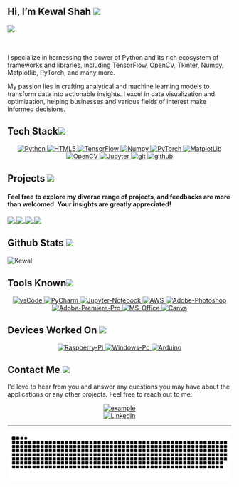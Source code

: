 ## Hi, I’m Kewal Shah <img src = "https://i.imgur.com/fC5kTqm.gif" width = 30px> 
<p>
  <a href="https://github.com/DenverCoder1/readme-typing-svg"><img src="https://readme-typing-svg.herokuapp.com?&font=IBM+Plex+Sans&color=abcdef&size=20&lines=Welcome+to+my+GitHub+Profile!;I'm+an+AI/ML+Engineer;A+Python+enthusiast!;" /></a>
</p>
<br>

<p>I specialize in harnessing the power of Python and its rich ecosystem of frameworks and libraries, including TensorFlow, OpenCV, Tkinter, Numpy, Matplotlib, PyTorch, and many more.
	
My passion lies in crafting analytical and machine learning models to transform data into actionable insights. I excel in data visualization and optimization, helping businesses and various fields of interest make informed decisions.
</p>



## Tech Stack<img src = "https://i.imgur.com/vhs9L3X.gif" width = 32px> 

<p align="center">
  <a href="https://www.python.org" target="_blank">
    <img alt="Python" src="https://img.shields.io/badge/Python-3776AB?style=for-the-badge&logo=python&logoColor=white">
  </a>

  <a href="https://en.wikipedia.org/wiki/HTML5#:~:text=HTML5%20(Hypertext%20Markup%20Language%205,as%20the%20HTML%20Living%20Standard." target="_blank">
    <img alt="HTML5" src="https://img.shields.io/badge/html5-%23E34F26.svg?style=for-the-badge&logo=html5&logoColor=white">
  </a>
  
   <a href="https://www.tensorflow.org/" target="_blank">
    <img alt="TensorFlow" src="https://img.shields.io/badge/TensorFlow-FF6F00?style=for-the-badge&logo=tensorflow&logoColor=white">
  </a>

   <a href="https://numpy.org/" target="_blank">
    <img alt="Numpy" src="https://img.shields.io/badge/Numpy-777BB4?style=for-the-badge&logo=numpy&logoColor=white">
  </a>

  <a href="https://pytorch.org/" target="_blank">
    <img alt="PyTorch" src="https://img.shields.io/badge/PyTorch-e87a1a?style=for-the-badge&logo=pytorch&logoColor=white">
  </a>

  <a href="https://matplotlib.org/" target="_blank">
    <img alt="MatplotLib" src="https://img.shields.io/badge/Matplotlib-%23ffffff.svg?style=for-the-badge&logo=Matplotlib&logoColor=black">
  </a>

   <a href="https://opencv.org/" target="_blank">
    <img alt="OpenCV" src="https://img.shields.io/badge/OpenCV-27338e?style=for-the-badge&logo=OpenCV&logoColor=white">
  </a>
  
   <a href="https://jupyter.org/" target="_blank">
    <img alt="Jupyter" src="https://img.shields.io/badge/Jupyter-F37626.svg?&style=for-the-badge&logo=Jupyter&logoColor=white">
  </a>
  
  <a href="https://git-scm.com/" target="_blank">
    <img src="https://img.shields.io/badge/git-F05032.svg?style=for-the-badge&logo=git&logoColor=white"
      alt="git"/>
  </a>
  
  <a href="https://github.com/Work-KewalShah" target="_blank">
    <img src="https://img.shields.io/badge/github-181717.svg?style=for-the-badge&logo=github&logoColor=white" alt="github" />
  </a>
</p>

## Projects     <img src = "https://i.imgur.com/EyYVc4U.gif" width = 30px>

#### Feel free to explore my diverse range of projects, and feedbacks are more than welcomed. Your insights are greatly appreciated!

<a href="https://github.com/Work-KewalShah/Akshadrik-Drone_Surveillance_Application">
  <img align="center" src="https://github-readme-stats.anuraghazra1.vercel.app/api/pin/?username=Work-KewalShah&repo=Akshadrik-Drone_Surveillance_Application&theme=tokyonight" />
</a>  

<a href="https://github.com/Work-KewalShah/Weather_Report_App">
  <img align="center" src="https://github-readme-stats.anuraghazra1.vercel.app/api/pin/?username=Work-KewalShah&repo=Weather_Report_App&theme=tokyonight" />
</a>  

<a href="https://github.com/Work-KewalShah/Python_Tkinter_Apps">
  <img align="center" src="https://github-readme-stats.anuraghazra1.vercel.app/api/pin/?username=Work-KewalShah&repo=Python_Tkinter_Apps&theme=tokyonight" />
</a>  

<a href="https://github.com/Work-KewalShah/KewalShah_MindHawks_NSG_Digirakshak_Hackathon">
  <img align="center" src="https://github-readme-stats.anuraghazra1.vercel.app/api/pin/?username=Work-KewalShah&repo=KewalShah_MindHawks_NSG_Digirakshak_Hackathon&theme=tokyonight" />
</a>  


## Github Stats <img src = "https://i.imgur.com/wqRJqY9.gif" width = 35px>


<img align="center" src="https://github-readme-stats.vercel.app/api/top-langs?username=Work-KewalShah&show_icons=true&locale=en&layout=compact&theme=tokyonight" alt="Kewal" height="160px"/>


## Tools Known<img src = "https://i.imgur.com/jYL5MOd.gif" width = 40px>

<p align="center">
<a href="https://code.visualstudio.com/" target="_blank">
    <img src="https://img.shields.io/badge/vscode-007ACC.svg?style=for-the-badge&logo=visualstudiocode&logoColor=white" alt="vsCode"/> 
</a>

<a href="https://www.jetbrains.com/pycharm/" target="_blank">
    <img src="https://img.shields.io/badge/pycharm-143?style=for-the-badge&logo=pycharm&logoColor=black&color=black&labelColor=green" alt="PyCharm"/> 
</a>

<a href="https://jupyter.org/" target="_blank">
    <img alt="Jupyter-Notebook" src="https://img.shields.io/badge/Jupyter%20Notebook-F37626.svg?&style=for-the-badge&logo=Jupyter&logoColor=white">
  </a>

<a href="https://aws.amazon.com/" target="_blank">
    <img src="https://img.shields.io/badge/AWS-%23FF9900.svg?style=for-the-badge&logo=amazon-aws&logoColor=white" alt="AWS"/> 
</a>

<a href="https://www.adobe.com/in/products/photoshop.html" target="_blank">
    <img src="https://img.shields.io/badge/adobe%20photoshop-%2331A8FF.svg?style=for-the-badge&logo=adobe%20photoshop&logoColor=white" alt="Adobe-Photoshop"/> 
</a>

<a href="https://www.adobe.com/in/products/premiere.html" target="_blank">
    <img src="https://img.shields.io/badge/Adobe%20Premiere%20Pro-9999FF.svg?style=for-the-badge&logo=Adobe%20Premiere%20Pro&logoColor=white" alt="Adobe-Premiere-Pro"/> 
</a>

<a href="https://www.microsoft.com/en-in/microsoft-365/microsoft-office" target="_blank">
    <img src="https://img.shields.io/badge/Microsoft%20Office-f7363a.svg?style=for-the-badge&logo=microsoft-office&logoColor=white" alt="MS-Office"/> 
</a>

<a href="https://www.canva.com/" target="_blank">
    <img src="https://img.shields.io/badge/Canva-%2300C4CC.svg?style=for-the-badge&logo=Canva&logoColor=white" alt="Canva"/> 
</a>
</p>

## Devices Worked On <img src = "https://i.imgur.com/d3wxS4l.gif" width = 40px>

<p align="center">
<a href="https://www.raspberrypi.com/" target="_blank">
    <img src="https://img.shields.io/badge/-RaspberryPi-C51A4A?style=for-the-badge&logo=Raspberry-Pi" alt="Raspberry-Pi"/> 
</a>

<a href="https://www.microsoft.com/en-us/windows?r=1" target="_blank">
    <img src="https://img.shields.io/badge/Windows-0078D6?style=for-the-badge&logo=windows&logoColor=white" alt="Windows-Pc"/> 
</a>

<a href="https://www.arduino.cc/" target="_blank">
    <img src="https://img.shields.io/badge/Arduino-42ddf5?style=for-the-badge&logo=arduino&logoColor=white" alt="Arduino"/> 
</a>
</p>

## Contact Me <img src = "https://i.imgur.com/92xNHIm.gif" width = 35px>

I'd love to hear from you and answer any questions you may have about the applications or any other projects. Feel free to reach out to me:

<p align ="center">
  <a href="mailto:work.kewalshah@gmail.com?subject=Feedback%20From%20Github&body=Hello," target="_blank">
    <img src="https://img.shields.io/badge/Gmail: work.kewalshah@gmail.com-D14836?style=for-the-badge&logo=gmail&logoColor=white" alt="example"/>
  </a><br>
   <a href="https://www.linkedin.com/in/kewal-shah-work/" target="_blank">
    <img alt="LinkedIn" src="https://img.shields.io/badge/LinkedIn: Kewal Shah-0077B5?style=for-the-badge&logo=linkedin&logoColor=white">
  </a>   
</p>

----

<p align="center">
  <img  src="https://raw.githubusercontent.com/Elanza-48/Elanza-48/main/resources/img/github-contribution-grid-snake.svg"
    alt="example" />
</p>

